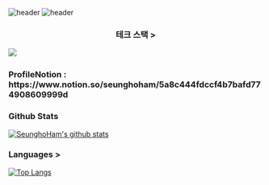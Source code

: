 
<!--
![header](https://capsule-render.vercel.app/api?type=waving&color=auto&height=300&section=header&text=Seungho%20Ham&fontSize=90&fontColor=fffafa&animation=fadeIn&fontAlign=60)

<h3 align="center"><b>나에 대하여</b></h3>
<p align="center">게임 클라이언트 개발자 입니다! </p>
-->


![header](https://img.shields.io/badge/Unity%20Engine-a9a9a9?style=flat-square&logo=Vimeo&logoColor=white&link=https://velog.io/@new_wisdom)
![header](https://img.shields.io/badge/테스트1%20테스트2-00ffff?style=flat-square&logo=Vimeo&logoColor=white&link=https://velog.io/@new_wisdom)

<h3 align="center"><b> 테크 스택 > </b></h3>
<img src="https://img.shields.io/badge/C-AFEEEE?style=flat-square&logo=C&logoColor=white"/></a>&nbsp 


<h3 align="left"><b> ProfileNotion  : https://www.notion.so/seunghoham/5a8c444fdccf4b7bafd774908609999d </b></h3>

<!-- ![Anurag's GitHub stats](https://github-readme-stats.vercel.app/api?username=SeunghoHam&show_icons=true&theme=radical) -->



#### <h3 align="left"><b> Github Stats </b></h3>
[![SeunghoHam's github stats](https://github-readme-stats.vercel.app/api?username=SeunghoHam&bg_color=ffa745,fe869f,ef7ac8,a083ed,43aeff&title_color=fff&text_color=fff&show_icons=true&count_private=true)](https://github.com/SeunghoHam)

#### <h3 align="left"><b> Languages > </b></h3>
[![Top Langs](https://github-readme-stats.vercel.app/api/top-langs/?username=SeunghoHam&layout=compact)](https://github.com/SeunghoHam)
